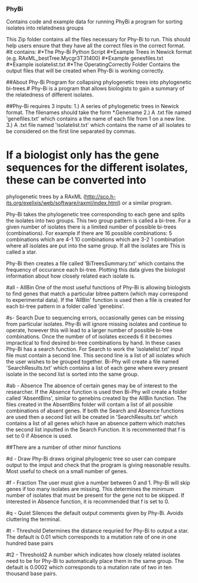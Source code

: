 ### PhyBi
Contains code and example data for running PhyBi a program for sorting isolates into relatedness groups

This Zip folder contains all the files necessary for Phy-Bi to run. This should help users ensure that 
they have all the correct files in the correct format. 
#It contains:
#*The Phy-Bi Python Script
#*Example Trees in Newick format (e.g. RAxML_bestTree.Mycgr3T31400)
#*Example genesfiles.txt
#*Example isolatelist.txt
#*The OperatingCorrectly Folder Contains the output files that will be created when Phy-Bi is working correctly.




##About Phy-Bi
Program for collapsing phylogenetic trees into phylogenetic bi-trees.#
Phy-Bi is a program that allows biologists to gain a summary of the relatedness of different isolates.

##Phy-Bi requires 3 inputs:
1.) A series of phylogenetic trees in Newick format. The filenames should take the form *.Genename
2.) A .txt file named 'genefiles.txt' which contains a the name of each file from 1 on a new line.
3.) A .txt file named 'isolatelist.txt' which contains the name of all isolates to be considered on the first line separated by commas.
# If a biologist only has the gene sequences for the different isolates, these can be converted into
phylogenetic trees by a RAxML (http://sco.h-its.org/exelixis/web/software/raxml/index.html) or a similar program.

Phy-Bi takes the phylogenetic tree corresponding to each gene and splits the isolates into two groups.
This two group pattern is called a bi-tree. For a given number of isolates there is a limited number
of possible bi-trees (combinations). For example if there are 16 possible combinations:
5 combinations which are 4-1
10 combinations which are 3-2
1 combination where all isolates are put into the same group. If all the isolates are  This is called a star. 

Phy-Bi then creates a file called 'BiTreesSummary.txt' which contains the frequency of occurance each bi-tree.
Plotting this data gives the biologist information about how closely related each isolate is.

#all - AllBin
One of the most useful functions of Phy-Bi is allowing biologists to find genes that match
a particular bitree pattern (which may correspond to experimental data). If the 'AllBin' function
is used then a file is created for each bi-tree pattern in a folder called 'genebins'.

#s- Search
Due to sequencing errors, occasionally genes can be missing from particular isolates. Phy-Bi will
ignore missing isolates and continue to operate, however this will lead to a larger number of possible
bi-tree combinations. Once the number of of isolates exceeds 6 it becomes impractical to find desired
bi-tree combinations by hand.
In these cases Phy-Bi has a search function. For Search to work the 'isolatelist.txt' input file must contain
a second line. This second line is a list of all isolates which the user wishes to be grouped together.
Bi-Phy will create a file named 'SearchResults.txt' which contains a list of each gene where every present
isolate in the second list is sorted into the same group.

#ab - Absence
The absence of certain genes may be of interest to the researcher. If the Absence function is used
then Bi-Phy will create a folder called 'AbsentBins', similar to genebins created by the AllBin
function. The files created in the AbsentBins folder will contain a list of all possible
combinations of absent genes. If both the Search and Absence functions are used then a second list
will be created in 'SearchResults.txt' which contains a list of all genes which have an absence
pattern which matches the second list inputted in the Search Function. It is recommented that
f is set to 0 if Absence is used.

##There are a number of other minor functions

#d - Draw
Phy-Bi draws original phylogenic tree so user can compare output to the imput and check that the
program is giving reasonable results. Most useful to check on a small number of genes.

#f - Fraction
The user must give a number between 0 and 1. Phy-Bi will skip genes if too many isolates are missing.
This determines the minimum number of isolates that must be present for the gene not to be skipped.
If interested in Absence function, it is recommended that f is set to 0.

#q - Quiet
Silences the default output comments given by Phy-Bi. Avoids cluttering the terminal.

#t - Threshold
Determines the distance requried for Phy-Bi to output a star. The default is 0.01 which corresponds
to a mutation rate of one in one hundred base pairs

#t2 - Threshold2
A number which indicates how closely related isolates need to be for Phy-Bi to automatically place
them in the same group. The default is 0.0002 which corresponds to a mutation rate of two in ten
thousand base pairs.
